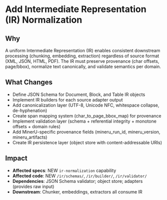 # Add Intermediate Representation (IR) Normalization

## Why

A uniform Intermediate Representation (IR) enables consistent downstream processing (chunking, embedding, extraction) regardless of source format (XML, JSON, HTML, PDF). The IR must preserve provenance (char offsets, page/bbox), normalize text canonically, and validate semantics per domain.

## What Changes

- Define JSON Schema for Document, Block, and Table IR objects
- Implement IR builders for each source adapter output
- Add canonicalization layer (UTF-8, Unicode NFC, whitespace collapse, de-hyphenation)
- Create span mapping system (char_to_page_bbox_map) for provenance
- Implement validation layer (schema + referential integrity + monotone offsets + domain rules)
- Add MinerU-specific provenance fields (mineru_run_id, mineru_version, mineru_artifacts)
- Create IR persistence layer (object store with content-addressable URIs)

## Impact

- **Affected specs**: NEW `ir-normalization` capability
- **Affected code**: NEW `/ir/schemas/`, `/ir/builder/`, `/ir/validator/`
- **Dependencies**: JSON Schema validator; object store; adapters (provides raw input)
- **Downstream**: Chunker, embeddings, extractors all consume IR
